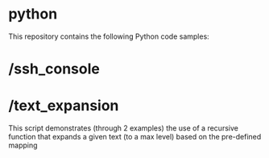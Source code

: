 # python
This repository contains the following Python code samples:


# /ssh_console


# /text_expansion

This script demonstrates (through 2 examples) the use of a recursive function that expands a given text (to a max level) based on the pre-defined mapping 

